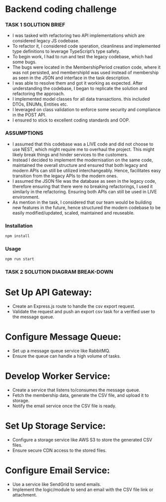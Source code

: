 # Backend coding challenge

### TASK 1 SOLUTION BRIEF

- I was tasked with refactoring two API implementations which are considered legacy JS codebase.
- To refactor it, I considered code speration, cleanliness and implemented type definitions to leverage TypeScript’s type safety.
- To begin work, I had to run and test the legacy codebase, which had some bugs.
- The bugs were located in the MembershipPeriod creation code, where it was not persisted, and membershipId was used instead of membership as seen in the JSON and interface in the task description.
- I was able to resolve them and got it working as expected. After understanding the codebase, I began to replicate the solution and refactoring the approach.
- I implemented model classes for all data transactions. this included DTOs, ENUMs, Entities etc.
- I leveraged on class validation to enforce some security and compliance in the POST API. 
- I ensured to stick to excellent coding standards and OOP.

### ASSUMPTIONS

- I assumed that this codebase was a LIVE code and did not choose to use NEST, which might require me to overhaul the project. This might likely break things and hinder services to the customers.
- Instead I decided to implement the modernisation on the same code, maintained the overall structure and ensured that both legacy and modern APIs can still be utilized interchangeably. Hence, facilitates easy transition from the legacy APIs to the modern ones.
- I assumed the JSON file was the database as seen in the legacy code, therefore ensuring that there were no breaking refactorings, I used it similarly in the refactoring. Ensuring both APIs can still be used in LIVE environment.
- As mention in the task, I considered that our team would be building new features in the future, hence structured the modern codebase to be easily modified/updated, scaled, maintained and reuseable.

### Installation

```sh
npm install
```

### Usage

```sh
npm run start
```


### TASK 2 SOLUTION DIAGRAM BREAK-DOWN

# Set Up API Gateway:

- Create an Express.js route to handle the csv export request.
- Validate the request and push an export csv task for a verified user to the message queue.


# Configure Message Queue:

- Set up a message queue service like RabbitMQ.
- Ensure the queue can handle a high volume of tasks.


# Develop Worker Service:

- Create a service that listens to/consumes the message queue.
- Fetch the membership data, generate the CSV file, and upload it to storage.
- Notify the email service once the CSV file is ready.


# Set Up Storage Service:

- Configure a storage service like AWS S3 to store the generated CSV files.
- Ensure secure CDN access to the stored files.


# Configure Email Service:

- Use a service like SendGrid to send emails.
- Implement the logic/module to send an email with the CSV file link or attachment.